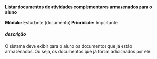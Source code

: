 #### Listar documentos de atividades complementares armazenados para o aluno
**Módulo:** Estudante (documento)
**Prioridade:** Importante
##### descrição
O sistema deve exibir para o aluno os documentos que já estão armazenados.  Ou seja, os documentos que já foram adicionados por ele.